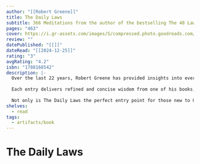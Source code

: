 ```yaml
---
author: "[[Robert Greene]]"
title: The Daily Laws
subtitle: 366 Meditations from the author of the bestselling The 48 Laws of Power
pages: "463"
cover: https://i.gr-assets.com/images/S/compressed.photo.goodreads.com/books/1635018776l/56756745.jpg
review: ""
datePublished: "[[]]"
dateRead: "[[2024-12-25]]"
rating: "3"
avgRating: "4.2"
isbn: "1788168542"
description: |-
  Over the last 22 years, Robert Greene has provided insights into every aspect of being human whether that be getting what you want, understanding others' motivations, mastering your impulses, and recognizing strengths and weaknesses. The Daily Laws distills that wisdom into daily entries.  
    
  Each entry delivers refined and concise wisdom from one of his books, in an easy to digest lesson that will only take a few minutes to read, as well as a Commandment -- a prescription or prompt for the reader to follow.  
    
  Not only is The Daily Laws the perfect entry point for those new to Greene's penetrating insight, but it will also help the many Greene fans throughout the world understanding and internalizing the many lessons that fill his books. It is a guide to a lifetime of reading and re-reading about power, seduction, strategy, psychology and human nature.
shelves:
  - read
tags:
  - artifacts/book
---
```

#  The Daily Laws
